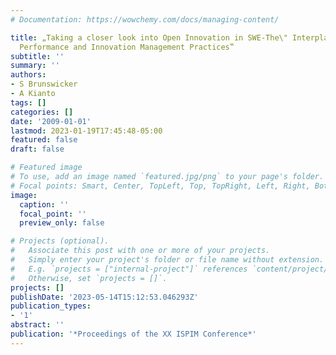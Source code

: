 ```yaml
---
# Documentation: https://wowchemy.com/docs/managing-content/

title: „Taking a closer look into Open Innovation in SWE-The\" Interplay\" of Openness,
  Performance and Innovation Management Practices‟
subtitle: ''
summary: ''
authors:
- S Brunswicker
- A Kianto
tags: []
categories: []
date: '2009-01-01'
lastmod: 2023-01-19T17:45:48-05:00
featured: false
draft: false

# Featured image
# To use, add an image named `featured.jpg/png` to your page's folder.
# Focal points: Smart, Center, TopLeft, Top, TopRight, Left, Right, BottomLeft, Bottom, BottomRight.
image:
  caption: ''
  focal_point: ''
  preview_only: false

# Projects (optional).
#   Associate this post with one or more of your projects.
#   Simply enter your project's folder or file name without extension.
#   E.g. `projects = ["internal-project"]` references `content/project/deep-learning/index.md`.
#   Otherwise, set `projects = []`.
projects: []
publishDate: '2023-05-14T15:12:53.046293Z'
publication_types:
- '1'
abstract: ''
publication: '*Proceedings of the XX ISPIM Conference*'
---
```

